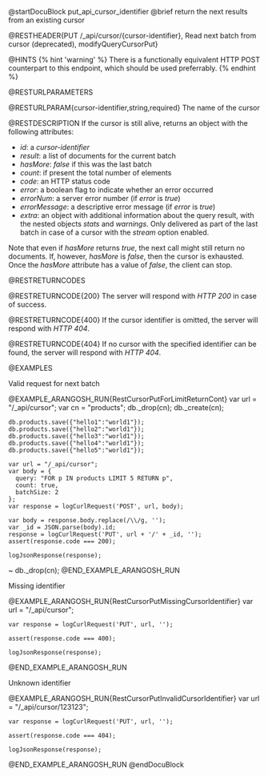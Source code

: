 
@startDocuBlock put_api_cursor_identifier
@brief return the next results from an existing cursor

@RESTHEADER{PUT /_api/cursor/{cursor-identifier}, Read next batch from cursor (deprecated), modifyQueryCursorPut}

@HINTS
{% hint 'warning' %}
There is a functionally equivalent HTTP POST counterpart to this endpoint, which should
be used preferrably.
{% endhint %}

@RESTURLPARAMETERS

@RESTURLPARAM{cursor-identifier,string,required}
The name of the cursor

@RESTDESCRIPTION
If the cursor is still alive, returns an object with the following
attributes:

- *id*: a *cursor-identifier*
- *result*: a list of documents for the current batch
- *hasMore*: *false* if this was the last batch
- *count*: if present the total number of elements
- *code*: an HTTP status code
- *error*: a boolean flag to indicate whether an error occurred
- *errorNum*: a server error number (if *error* is *true*)
- *errorMessage*: a descriptive error message (if *error* is *true*)
- *extra*: an object with additional information about the query result, with
  the nested objects *stats* and *warnings*. Only delivered as part of the last
  batch in case of a cursor with the *stream* option enabled.

Note that even if *hasMore* returns *true*, the next call might
still return no documents. If, however, *hasMore* is *false*, then
the cursor is exhausted.  Once the *hasMore* attribute has a value of
*false*, the client can stop.

@RESTRETURNCODES

@RESTRETURNCODE{200}
The server will respond with *HTTP 200* in case of success.

@RESTRETURNCODE{400}
If the cursor identifier is omitted, the server will respond with *HTTP 404*.

@RESTRETURNCODE{404}
If no cursor with the specified identifier can be found, the server will respond
with *HTTP 404*.

@EXAMPLES

Valid request for next batch

@EXAMPLE_ARANGOSH_RUN{RestCursorPutForLimitReturnCont}
    var url = "/_api/cursor";
    var cn = "products";
    db._drop(cn);
    db._create(cn);

    db.products.save({"hello1":"world1"});
    db.products.save({"hello2":"world1"});
    db.products.save({"hello3":"world1"});
    db.products.save({"hello4":"world1"});
    db.products.save({"hello5":"world1"});

    var url = "/_api/cursor";
    var body = {
      query: "FOR p IN products LIMIT 5 RETURN p",
      count: true,
      batchSize: 2
    };
    var response = logCurlRequest('POST', url, body);

    var body = response.body.replace(/\\/g, '');
    var _id = JSON.parse(body).id;
    response = logCurlRequest('PUT', url + '/' + _id, '');
    assert(response.code === 200);

    logJsonResponse(response);
  ~ db._drop(cn);
@END_EXAMPLE_ARANGOSH_RUN

Missing identifier

@EXAMPLE_ARANGOSH_RUN{RestCursorPutMissingCursorIdentifier}
    var url = "/_api/cursor";

    var response = logCurlRequest('PUT', url, '');

    assert(response.code === 400);

    logJsonResponse(response);
@END_EXAMPLE_ARANGOSH_RUN

Unknown identifier

@EXAMPLE_ARANGOSH_RUN{RestCursorPutInvalidCursorIdentifier}
    var url = "/_api/cursor/123123";

    var response = logCurlRequest('PUT', url, '');

    assert(response.code === 404);

    logJsonResponse(response);
@END_EXAMPLE_ARANGOSH_RUN
@endDocuBlock
